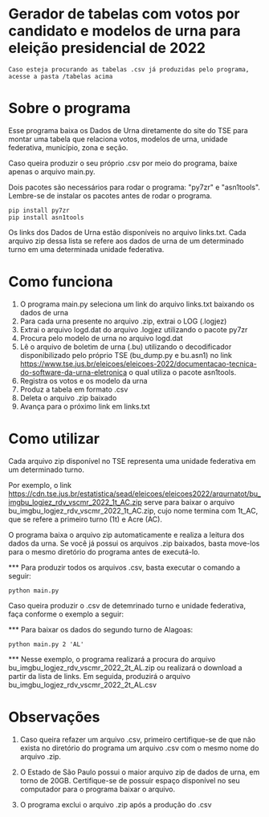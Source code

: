 # Gerador de tabelas com votos por candidato e modelos de urna para eleição presidencial de 2022

    Caso esteja procurando as tabelas .csv já produzidas pelo programa, acesse a pasta /tabelas acima

# Sobre o programa

Esse programa baixa os Dados de Urna diretamente do site do TSE para montar uma tabela que relaciona votos, modelos de urna, unidade federativa, município, zona e seção.

Caso queira produzir o seu próprio .csv por meio do programa, baixe apenas o arquivo main.py. 

Dois pacotes são necessários para rodar o programa: "py7zr" e "asn1tools". Lembre-se de instalar os pacotes antes de rodar o programa.

    pip install py7zr
    pip install asn1tools

Os links dos Dados de Urna estão disponíveis no arquivo links.txt.
Cada arquivo zip dessa lista se refere aos dados de urna de um determinado turno em uma determinada unidade federativa.

# Como funciona

1. O programa main.py seleciona um link do arquivo links.txt baixando os dados de urna
2. Para cada urna presente no arquivo .zip, extrai o LOG (.logjez)
3. Extrai o arquivo logd.dat do arquivo .logjez utilizando o pacote py7zr
4. Procura pelo modelo de urna no arquivo logd.dat
5. Lê o arquivo de boletim de urna (.bu) utilizando o decodificador disponibilizado pelo próprio TSE (bu_dump.py e bu.asn1) no link https://www.tse.jus.br/eleicoes/eleicoes-2022/documentacao-tecnica-do-software-da-urna-eletronica o qual utiliza o pacote asn1tools.
6. Registra os votos e os modelo da urna
7. Produz a tabela em formato .csv
8. Deleta o arquivo .zip baixado
9. Avança para o próximo link em links.txt

# Como utilizar

Cada arquivo zip disponível no TSE representa uma unidade federativa em um determinado turno.

Por exemplo, o link https://cdn.tse.jus.br/estatistica/sead/eleicoes/eleicoes2022/arqurnatot/bu_imgbu_logjez_rdv_vscmr_2022_1t_AC.zip serve para baixar o arquivo bu_imgbu_logjez_rdv_vscmr_2022_1t_AC.zip, cujo nome termina com 1t_AC, que se refere a primeiro turno (1t) e Acre (AC).

O programa baixa o arquivo zip automaticamente e realiza a leitura dos dados da urna. Se você já possui os arquivos .zip baixados, basta move-los para o mesmo diretório do programa antes de executá-lo.

*** Para produzir todos os arquivos .csv, basta executar o comando a seguir:

    python main.py

Caso queira produzir o .csv de detemrinado turno e unidade federativa, faça conforme o exemplo a seguir:

*** Para baixar os dados do segundo turno de Alagoas:

    python main.py 2 'AL'

*** Nesse exemplo, o programa realizará a procura do arquivo bu_imgbu_logjez_rdv_vscmr_2022_2t_AL.zip ou realizará o download a partir da lista de links. Em seguida, produzirá o arquivo bu_imgbu_logjez_rdv_vscmr_2022_2t_AL.csv
  
# Observações

1. Caso queira refazer um arquivo .csv, primeiro certifique-se de que não exista no diretório do programa um arquivo .csv com o mesmo nome do arquivo .zip.

2. O Estado de São Paulo possui o maior arquivo zip de dados de urna, em torno de 20GB. Certifique-se de possuir espaço disponível no seu computador para o programa baixar o arquivo.

3. O programa exclui o arquivo .zip após a produção do .csv
